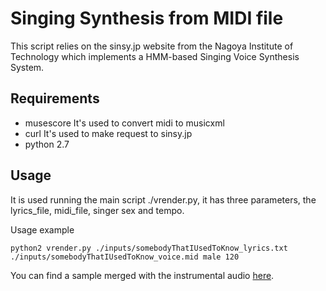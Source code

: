 # Singing Synthesis from MIDI file

This script relies on the sinsy.jp website from the Nagoya Institute of Technology which implements a HMM-based Singing Voice Synthesis System.

## Requirements
- musescore
    It's used to convert midi to musicxml
- curl
    It's used to make request to sinsy.jp
- python 2.7

## Usage
It is used running the main script ./vrender.py, it has three parameters, the lyrics_file, midi_file, singer sex and tempo.

Usage example

```
python2 vrender.py ./inputs/somebodyThatIUsedToKnow_lyrics.txt ./inputs/somebodyThatIUsedToKnow_voice.mid male 120
```

You can find a sample merged with the instrumental audio [here](https://soundcloud.com/mathias-gatti/somebody-that-i-used-to-know-sinsy-synthetic-voice).
